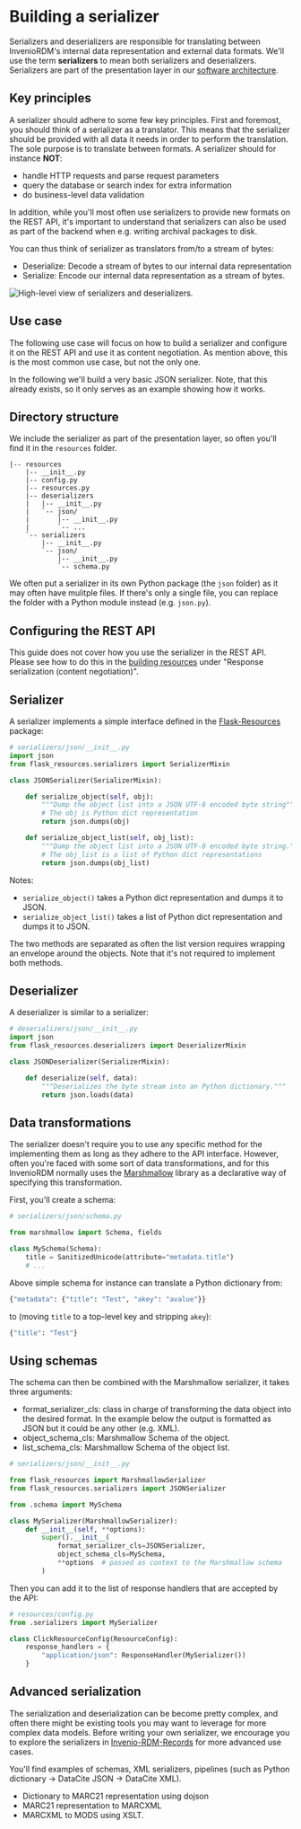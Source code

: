 # Building a serializer

Serializers and deserializers are responsible for translating between InvenioRDM's internal data
representation and external data formats. We'll use the term **serializers** to mean
both serializers and deserializers. Serializers are part of the
presentation layer in our [software architecture](../architecture/software.md).

## Key principles

A serializer should adhere to some few key principles. First and foremost, you
should think of a serializer as a translator. This means that the serializer
should be provided with all data it needs in order to perform the translation.
The sole purpose is to translate between formats. A serializer should for instance
**NOT**:

- handle HTTP requests and parse request parameters
- query the database or search index for extra information
- do business-level data validation

In addition, while you'll most often use serializers to provide new formats
on the REST API, it's important to understand that serializers can also be used
as part of the backend when e.g. writing archival packages to disk.

You can thus think of serializer as translators from/to a stream of bytes:

- Deserialize: Decode a stream of bytes to our internal data representation
- Serialize: Encode our internal data representation as a stream of bytes.

![High-level view of serializers and deserializers.](../img/serializer.svg)

## Use case

The following use case will focus on how to build a serializer and configure it
on the REST API and use it as content negotiation. As mention above, this is
the most common use case, but not the only one.

In the following we'll build a very basic JSON serializer. Note, that this
already exists, so it only serves as an example showing how it works.

## Directory structure

We include the serializer as part of the presentation layer, so often you'll
find it in the ``resources`` folder.

```
|-- resources
    |-- __init__.py
    |-- config.py
    |-- resources.py
    |-- deserializers
    |   |-- __init__.py
    |   `-- json/
    |       |-- __init__.py
    |       `-- ...
    `-- serializers
        |-- __init__.py
        `-- json/
            |-- __init__.py
            `-- schema.py
```

We often put a serializer in its own Python package (the ``json`` folder) as it
may often have mulitple files. If there's only a single file, you can replace
the folder with a Python module instead (e.g. ``json.py``).

## Configuring the REST API

This guide does not cover how you use the serializer in the REST API. Please
see how to do this in the [building resources](resource.md#response-serialization-content-negotiation)
under "Response serialization (content negotiation)".

## Serializer

A serializer implements a simple interface defined in the
[Flask-Resources](https://github.com/inveniosoftware/flask-resources) package:

```python
# serializers/json/__init__.py
import json
from flask_resources.serializers import SerializerMixin

class JSONSerializer(SerializerMixin):

    def serialize_object(self, obj):
        """Dump the object list into a JSON UTF-8 encoded byte string"""
        # The obj is Python dict representation
        return json.dumps(obj)

    def serialize_object_list(self, obj_list):
        """Dump the object list into a JSON UTF-8 encoded byte string."""
        # The obj_list is a list of Python dict representations
        return json.dumps(obj_list)
```

Notes:

- ``serialize_object()`` takes a Python dict representation and dumps it to
  JSON.
- ``serialize_object_list()`` takes a list of Python dict representation and
  dumps it to JSON.

The two methods are separated as often the list version requires wrapping an
envelope around the objects. Note that it's not required to implement both
methods.

## Deserializer

A deserializer is similar to a serializer:

```python
# deserializers/json/__init__.py
import json
from flask_resources.deserializers import DeserializerMixin

class JSONDeserializer(SerializerMixin):

    def deserialize(self, data):
        """Deserializes the byte stream into an Python dictionary."""
        return json.loads(data)
```


## Data transformations

The serializer doesn't require you to use any specific method for the
implementing them as long as they adhere to the API interface. However, often
you're faced with some sort of data transformations, and for this InvenioRDM
normally uses the [Marshmallow](https://marshmallow.readthedocs.io/en/stable/)
library as a declarative way of specifying this transformation.

First, you'll create a schema:

```python
# serializers/json/schema.py

from marshmallow import Schema, fields

class MySchema(Schema):
    title = SanitizedUnicode(attribute="metadata.title")
    # ...
```

Above simple schema for instance can translate a Python dictionary from:

```python
{"metadata": {"title": "Test", "akey": "avalue"}}
```

to (moving ``title`` to a top-level key and stripping ``akey``):

```python
{"title": "Test"}
```

## Using schemas

The schema can then be combined with the Marshmallow serializer, it takes three arguments:

- format_serializer_cls: class in charge of transforming the data object into the desired
format. In the example below the output is formatted as JSON but it could be any other
(e.g. XML).
- object_schema_cls: Marshmallow Schema of the object.
- list_schema_cls: Marshmallow Schema of the object list.


```python
# serializers/json/__init__.py

from flask_resources import MarshmallowSerializer
from flask_resources.serializers import JSONSerializer

from .schema import MySchema

class MySerializer(MarshmallowSerializer):
    def __init__(self, **options):
        super().__init__(
            format_serializer_cls=JSONSerializer,
            object_schema_cls=MySchema,
            **options  # passed as context to the Marshmallow schema
        )
```

Then you can add it to the list of response handlers that are accepted by the API:

```python
# resources/config.py
from .serializers import MySerializer

class ClickResourceConfig(ResourceConfig):
    response_handlers = {
        "application/json": ResponseHandler(MySerializer())
    }
```

## Advanced serialization

The serialization and deserialization can be become pretty complex, and often
there might be existing tools you may want to leverage for more complex data
models. Before writing your own serializer, we encourage you to explore the
serializers in [Invenio-RDM-Records](https://github.com/inveniosoftware/invenio-rdm-records/tree/master/invenio_rdm_records/resources/serializers)
for more advanced use cases.

You'll find examples of schemas, XML serializers, pipelines (such as Python
dictionary -> DataCite JSON -> DataCite XML).

- Dictionary to MARC21 representation using dojson
- MARC21 representation to MARCXML
- MARCXML to MODS using XSLT.
